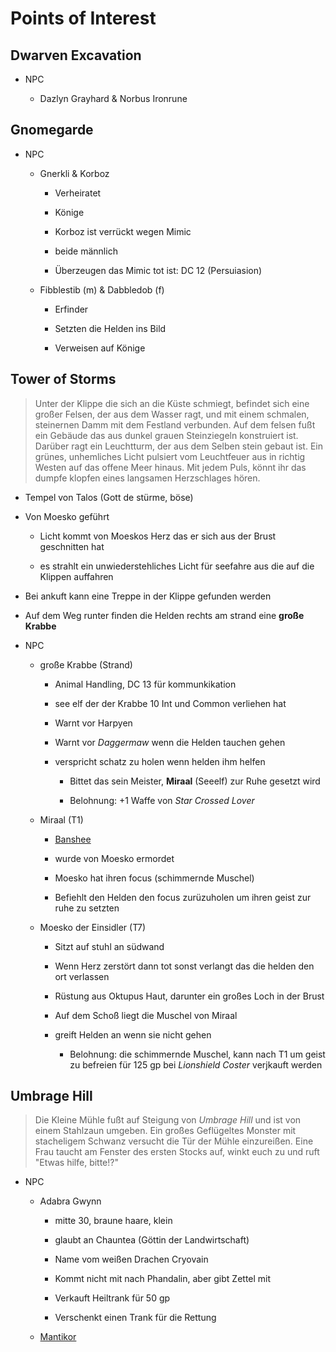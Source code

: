 # Points of Interest

## Dwarven Excavation

- NPC
  
  - Dazlyn Grayhard & Norbus Ironrune

## Gnomegarde

- NPC
  
  - Gnerkli & Korboz
    
    - Verheiratet
    
    - Könige
    
    - Korboz ist verrückt wegen Mimic
    
    - beide männlich
    
    - Überzeugen das Mimic tot ist: DC 12 (Persuiasion)
  
  - Fibblestib (m) & Dabbledob (f)
    
    - Erfinder
    
    - Setzten die Helden ins Bild
    
    - Verweisen auf Könige

## Tower of Storms

> Unter der Klippe die sich an die Küste schmiegt, befindet sich eine großer Felsen, der aus dem Wasser ragt, und mit einem schmalen, steinernen Damm mit dem Festland verbunden. Auf dem felsen fußt ein Gebäude das aus dunkel grauen Steinziegeln konstruiert ist. Darüber ragt ein Leuchtturm, der aus dem Selben stein gebaut ist. Ein grünes, unhemliches Licht pulsiert vom Leuchtfeuer aus in richtig Westen auf das offene Meer hinaus. Mit jedem Puls, könnt ihr das dumpfe klopfen eines langsamen Herzschlages hören.

- Tempel von Talos (Gott de stürme, böse)

- Von Moesko geführt
  
  - Licht kommt von Moeskos Herz das er sich aus der Brust geschnitten hat
  
  - es strahlt ein unwiederstehliches Licht für seefahre aus die auf die Klippen auffahren

- Bei ankuft kann eine Treppe in der Klippe gefunden werden

- Auf dem Weg runter finden die Helden rechts am strand eine **große Krabbe**

- NPC
  
  - große Krabbe (Strand)
    
    - Animal Handling, DC 13 für kommunkikation 
    
    - see elf der der Krabbe 10 Int und Common verliehen hat
    
    - Warnt vor Harpyen
    
    - Warnt vor *Daggermaw* wenn die Helden tauchen gehen
    
    - verspricht schatz zu holen wenn helden ihm helfen
      
      - Bittet das sein Meister, **Miraal** (Seeelf) zur Ruhe gesetzt wird
      
      - Belohnung: +1 Waffe von *Star Crossed Lover*
  
  - Miraal (T1)
    
    - [Banshee](https://www.dndbeyond.com/monsters/17089-banshee)
    
    - wurde von Moesko ermordet
    
    - Moesko hat ihren focus (schimmernde Muschel)
    
    - Befiehlt den Helden den focus zurüzuholen um ihren geist zur ruhe zu setzten 
  
  - Moesko der Einsidler (T7)
    
    - Sitzt auf stuhl an südwand
    
    - Wenn Herz zerstört dann tot sonst verlangt das die helden den ort verlassen
    
    - Rüstung aus Oktupus Haut, darunter ein großes Loch in der Brust
    
    - Auf dem Schoß liegt die Muschel von Miraal
    
    - greift Helden an wenn sie nicht gehen
      
      - Belohnung: die schimmernde Muschel, kann nach T1 um geist zu befreien für 125 gp bei *Lionshield Coster* verjkauft werden

## Umbrage Hill

> Die Kleine Mühle fußt auf Steigung von *Umbrage Hill* und ist von einem Stahlzaun umgeben. Ein großes Geflügeltes Monster mit stacheligem Schwanz versucht die Tür der Mühle einzureißen. Eine Frau taucht am Fenster des ersten Stocks auf, winkt euch zu und ruft "Etwas hilfe, bitte!?"

- NPC
  
  - Adabra Gwynn
    
    - mitte 30, braune haare, klein
    
    - glaubt an Chauntea (Göttin der Landwirtschaft)
    
    - Name vom weißen Drachen Cryovain
    
    - Kommt nicht mit nach Phandalin, aber gibt Zettel mit
    
    - Verkauft Heiltrank für 50 gp
    
    - Verschenkt einen Trank für die Rettung
  
  - [Mantikor](https://www.dndbeyond.com/monsters/16951-manticore)

